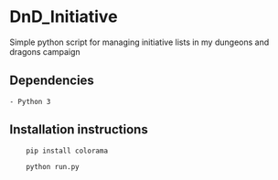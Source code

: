 # DnD_Initiative
Simple python script for managing initiative lists in my dungeons and dragons campaign

## Dependencies

    - Python 3

## Installation instructions

```
    pip install colorama

    python run.py
```